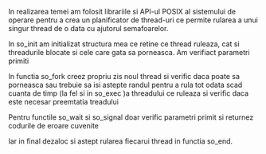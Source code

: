In realizarea temei am folosit librariile si API-ul POSIX al sistemului de operare 
pentru a crea un planificator de thread-uri ce permite rularea a unui singur thread 
de o data cu ajutorul semafoarelor.

In so_init am initializat structura mea ce retine ce thread ruleaza, cat si 
threadurile blocate si cele care gata sa porneasca. Am verifiact parametri primiti

In functia so_fork creez propriu zis noul thread si verific daca poate sa porneasca 
sau trebuie sa isi astepte randul pentru a rula tot odata scad cuanta de timp (la 
fel si in so_exec )a threadului ce ruleaza si verific daca este necesar preemtatia 
treadului

Pentru functile so_wait si so_signal doar verific parametri primit si returnez 
codurile de eroare cuvenite

Iar in final dezaloc si astept rularea fiecarui thread in functia so_end.